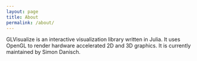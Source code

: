 ```yaml
---
layout: page
title: About
permalink: /about/
---
```

GLVisualize is an interactive visualization library written in Julia.
It uses OpenGL to render hardware accelerated 2D and 3D graphics.
It is currently maintained by Simon Danisch.
